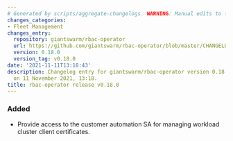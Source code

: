 ```yaml
---
# Generated by scripts/aggregate-changelogs. WARNING: Manual edits to this files will be overwritten.
changes_categories:
- Fleet Management
changes_entry:
  repository: giantswarm/rbac-operator
  url: https://github.com/giantswarm/rbac-operator/blob/master/CHANGELOG.md#0180---2021-11-11
  version: 0.18.0
  version_tag: v0.18.0
date: '2021-11-11T13:18:43'
description: Changelog entry for giantswarm/rbac-operator version 0.18.0, published
  on 11 November 2021, 13:18.
title: rbac-operator release v0.18.0
---
```


### Added
- Provide access to the customer automation SA for managing workload cluster client certificates.

